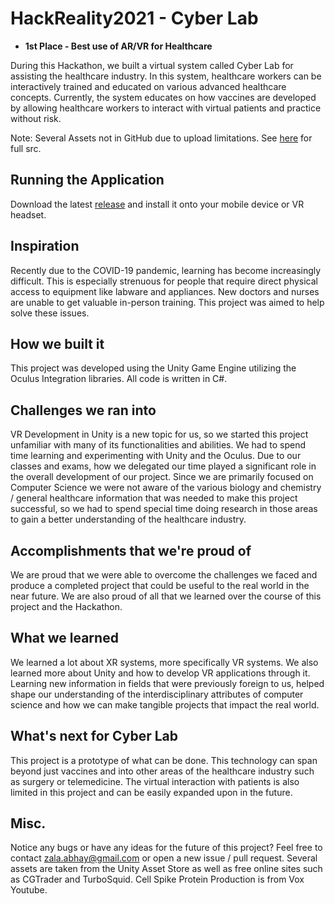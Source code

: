 # HackReality2021 - Cyber Lab
- **1st Place - Best use of AR/VR for Healthcare**

During this Hackathon, we built a virtual system called Cyber Lab for assisting the healthcare industry. In this system, healthcare workers can be interactively trained and educated on various advanced healthcare concepts. Currently, the system educates on how vaccines are developed by allowing healthcare workers to interact with virtual patients and practice without risk.

Note: Several Assets not in GitHub due to upload limitations. See [here](https://drive.google.com/file/d/1vVBz_8a52CSvobvhxDA1iBGsV20jlL8G/view?usp=sharing) for full src.

## Running the Application
Download the latest [release](https://github.com/aszala/HackReality2021/releases/tag/1.0.0) and install it onto your mobile device or VR headset.

## Inspiration
Recently due to the COVID-19 pandemic, learning has become increasingly difficult. This is especially strenuous for people that require direct physical access to equipment like labware and appliances. New doctors and nurses are unable to get valuable in-person training. This project was aimed to help solve these issues.

## How we built it
This project was developed using the Unity Game Engine utilizing the Oculus Integration libraries. All code is written in C#.

## Challenges we ran into
VR Development in Unity is a new topic for us, so we started this project unfamiliar with many of its functionalities and abilities. We had to spend time learning and experimenting with Unity and the Oculus. Due to our classes and exams, how we delegated our time played a significant role in the overall development of our project. Since we are primarily focused on Computer Science we were not aware of the various biology and chemistry / general healthcare information that was needed to make this project successful, so we had to spend special time doing research in those areas to gain a better understanding of the healthcare industry.

## Accomplishments that we're proud of
We are proud that we were able to overcome the challenges we faced and produce a completed project that could be useful to the real world in the near future. We are also proud of all that we learned over the course of this project and the Hackathon.

## What we learned
We learned a lot about XR systems, more specifically VR systems. We also learned more about Unity and how to develop VR applications through it. Learning new information in fields that were previously foreign to us, helped shape our understanding of the interdisciplinary attributes of computer science and how we can make tangible projects that impact the real world.

## What's next for Cyber Lab
This project is a prototype of what can be done. This technology can span beyond just vaccines and into other areas of the healthcare industry such as surgery or telemedicine. The virtual interaction with patients is also limited in this project and can be easily expanded upon in the future.

## Misc.
Notice any bugs or have any ideas for the future of this project? Feel free to contact zala.abhay@gmail.com or open a new issue / pull request.
Several assets are taken from the Unity Asset Store as well as free online sites such as CGTrader and TurboSquid.
Cell Spike Protein Production is from Vox Youtube.
